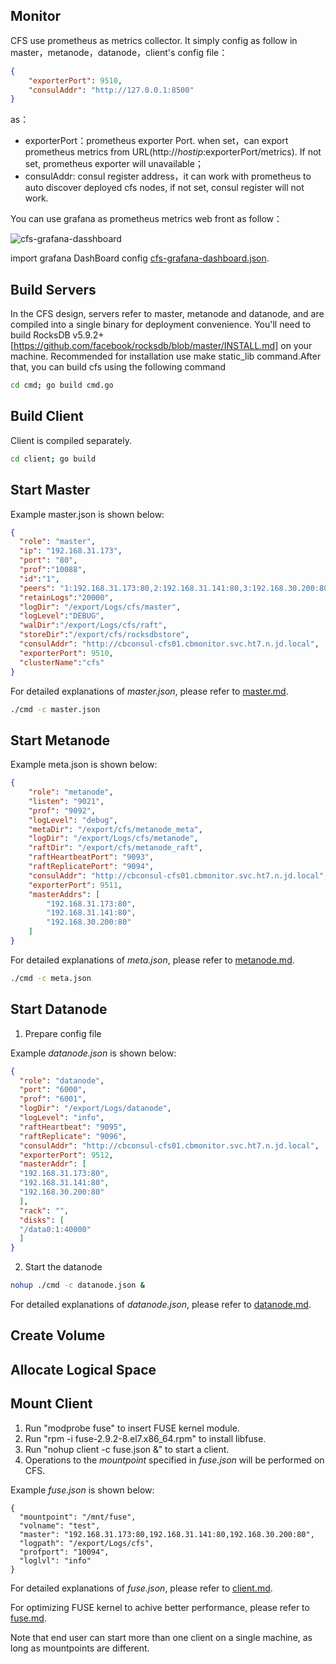 ## Monitor

CFS use prometheus as metrics collector. It simply config as follow in master，metanode，datanode，client's config file：

```json
{
    "exporterPort": 9510,
    "consulAddr": "http://127.0.0.1:8500"
}
```

as：

* exporterPort：prometheus exporter Port. when set，can export prometheus metrics from URL(http://$hostip:$exporterPort/metrics). If not set, prometheus exporter will unavailable；
* consulAddr: consul register address，it can work with prometheus to auto discover deployed cfs nodes, if not set, consul register will not work.

You can use grafana as prometheus metrics web front as follow：

![cfs-grafana-dasshboard](../assert/cfs-grafana-dashboard.png)

import grafana DashBoard config [cfs-grafana-dashboard.json](cfs-grafana-dashboard.json).


## Build Servers

In the CFS design, servers refer to master, metanode and datanode, and are compiled into a single binary for deployment convenience.
You'll need to build RocksDB v5.9.2+ [https://github.com/facebook/rocksdb/blob/master/INSTALL.md] on your machine.
Recommended for installation use  make static_lib command.After that, you can build cfs using the following command

```bash
cd cmd; go build cmd.go
```

## Build Client

Client is compiled separately.

```bash
cd client; go build
```

## Start Master

Example master.json is shown below:
```json
{
  "role": "master",
  "ip": "192.168.31.173",
  "port": "80",
  "prof":"10088",
  "id":"1",
  "peers": "1:192.168.31.173:80,2:192.168.31.141:80,3:192.168.30.200:80",
  "retainLogs":"20000",
  "logDir": "/export/Logs/cfs/master",
  "logLevel":"DEBUG",
  "walDir":"/export/Logs/cfs/raft",
  "storeDir":"/export/cfs/rocksdbstore",
  "consulAddr": "http://cbconsul-cfs01.cbmonitor.svc.ht7.n.jd.local",
  "exporterPort": 9510,
  "clusterName":"cfs"
}
```
For detailed explanations of *master.json*, please refer to [master.md](user-guide/master.md).
```bash
./cmd -c master.json
```

## Start Metanode
Example meta.json is shown below:

```json
{
    "role": "metanode",
    "listen": "9021",
    "prof": "9092",
    "logLevel": "debug",
    "metaDir": "/export/cfs/metanode_meta",
    "logDir": "/export/Logs/cfs/metanode",
    "raftDir": "/export/cfs/metanode_raft",
    "raftHeartbeatPort": "9093",
    "raftReplicatePort": "9094",
    "consulAddr": "http://cbconsul-cfs01.cbmonitor.svc.ht7.n.jd.local",
    "exporterPort": 9511,
    "masterAddrs": [
        "192.168.31.173:80",
        "192.168.31.141:80",
        "192.168.30.200:80"
    ]
}
```
For detailed explanations of *meta.json*, please refer to [metanode.md](user-guide/metanode.md).
```bash
./cmd -c meta.json
```
## Start Datanode

1. Prepare config file

Example *datanode.json* is shown below:

```json
{
  "role": "datanode",
  "port": "6000",
  "prof": "6001",
  "logDir": "/export/Logs/datanode",
  "logLevel": "info",
  "raftHeartbeat": "9095",
  "raftReplicate": "9096",
  "consulAddr": "http://cbconsul-cfs01.cbmonitor.svc.ht7.n.jd.local",
  "exporterPort": 9512,
  "masterAddr": [
  "192.168.31.173:80",
  "192.168.31.141:80",
  "192.168.30.200:80"
  ],
  "rack": "",
  "disks": [
  "/data0:1:40000"
  ]  
}
```

2. Start the datanode

```bash
nohup ./cmd -c datanode.json &
```

For detailed explanations of *datanode.json*, please refer to [datanode.md](user-guide/datanode.md).

## Create Volume

## Allocate Logical Space

## Mount Client

1. Run "modprobe fuse" to insert FUSE kernel module.
2. Run "rpm -i fuse-2.9.2-8.el7.x86_64.rpm" to install libfuse.
3. Run "nohup client -c fuse.json &" to start a client.
4. Operations to the *mountpoint* specified in *fuse.json* will be performed on CFS.

Example *fuse.json* is shown below:

```text
{
  "mountpoint": "/mnt/fuse",
  "volname": "test",
  "master": "192.168.31.173:80,192.168.31.141:80,192.168.30.200:80",
  "logpath": "/export/Logs/cfs",
  "profport": "10094",
  "loglvl": "info"
}
```

For detailed explanations of *fuse.json*, please refer to [client.md](user-guide/client.md).

For optimizing FUSE kernel to achive better performance, please refer to [fuse.md](performance/fuse.md).

Note that end user can start more than one client on a single machine, as long as mountpoints are different.

